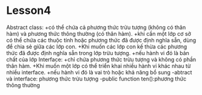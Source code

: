 # Lesson4
Abstract class:
+có thể chứa cả phương thức trừu tượng (không có thân hàm) và phương thức thông thường (có thân hàm).
+khi cần một lớp cơ sở có thể chứa các thuộc tính hoặc phương thức đã được định nghĩa sẵn, dùng để chia sẻ giữa các lớp con.
+Khi muốn các lớp con kế thừa các phương thức đã được định nghĩa sẵn trong lớp trừu tượng.
+nếu hành vi đó là bản chất của lớp
Interface:
+chỉ chứa phương thức trừu tượng và không có phần thân hàm.
+Khi muốn một lớp có thể triển khai nhiều hành vi khác nhau từ nhiều interface.
+nếu hành vi đó là vai trò hoặc khả năng bổ sung
-abtract và interface: phương thức trừu tượng
-public function ten():phương thức thông thường
